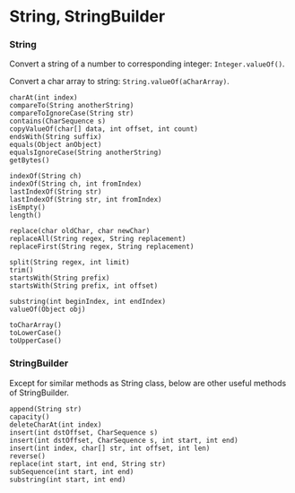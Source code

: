 # String, StringBuilder

### String

Convert a string of a number to corresponding integer: `Integer.valueOf()`.

Convert a char array to string: `String.valueOf(aCharArray)`.

```text
charAt(int index)
compareTo(String anotherString)
compareToIgnoreCase(String str)
contains(CharSequence s)
copyValueOf(char[] data, int offset, int count)
endsWith(String suffix)
equals(Object anObject)
equalsIgnoreCase(String anotherString)
getBytes()
```

```text
indexOf(String ch)
indexOf(String ch, int fromIndex)
lastIndexOf(String str)
lastIndexOf(String str, int fromIndex)
isEmpty()
length()
```

```text
replace(char oldChar, char newChar)
replaceAll(String regex, String replacement)
replaceFirst(String regex, String replacement)
```

```text
split(String regex, int limit)
trim()
startsWith(String prefix)
startsWith(String prefix, int offset)
```

```text
substring(int beginIndex, int endIndex)
valueOf(Object obj)
```

```text
toCharArray()
toLowerCase()
toUpperCase()
```



### StringBuilder

Except for similar methods as String class, below are other useful methods of StringBuilder.

```text
append(String str)
capacity()
deleteCharAt(int index)
insert(int dstOffset, CharSequence s)
insert(int dstOffset, CharSequence s, int start, int end)
insert(int index, char[] str, int offset, int len)
reverse()
replace(int start, int end, String str)
subSequence(int start, int end)
substring(int start, int end)
```

